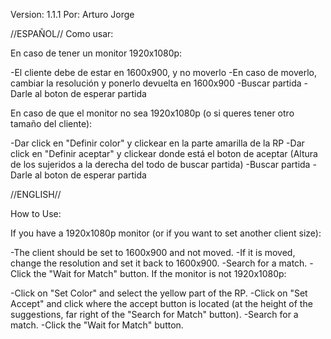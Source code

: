 Version: 1.1.1
Por: Arturo Jorge

//ESPAÑOL//
Como usar:

En caso de tener un monitor 1920x1080p:

-El cliente debe de estar en 1600x900, y no moverlo
-En caso de moverlo, cambiar la resolución y ponerlo devuelta en 1600x900
-Buscar partida
-Darle al boton de esperar partida

En caso de que el monitor no sea 1920x1080p (o si queres tener otro tamaño del cliente):

-Dar click en "Definir color" y clickear en la parte amarilla de la RP
-Dar click en "Definir aceptar" y clickear donde está el boton de aceptar (Altura de los sujeridos a la derecha del todo de buscar partida)
-Buscar partida
-Darle al boton de esperar partida

//ENGLISH//

How to Use:

If you have a 1920x1080p monitor (or if you want to set another client size):

-The client should be set to 1600x900 and not moved.
-If it is moved, change the resolution and set it back to 1600x900.
-Search for a match.
-Click the "Wait for Match" button.
If the monitor is not 1920x1080p:

-Click on "Set Color" and select the yellow part of the RP.
-Click on "Set Accept" and click where the accept button is located (at the height of the suggestions, far right of the "Search for Match" button).
-Search for a match.
-Click the "Wait for Match" button.

